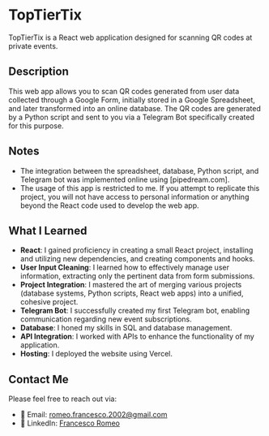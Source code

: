 # TopTierTix

TopTierTix is a React web application designed for scanning QR codes at private events.

## Description

This web app allows you to scan QR codes generated from user data collected through a Google Form, initially stored in a Google Spreadsheet, and later transformed into an online database. The QR codes are generated by a Python script and sent to you via a Telegram Bot specifically created for this purpose.

## Notes

- The integration between the spreadsheet, database, Python script, and Telegram bot was implemented online using [pipedream.com].
- The usage of this app is restricted to me. If you attempt to replicate this project, you will not have access to personal information or anything beyond the React code used to develop the web app.

## What I Learned

- **React**: I gained proficiency in creating a small React project, installing and utilizing new dependencies, and creating components and hooks.
- **User Input Cleaning**: I learned how to effectively manage user information, extracting only the pertinent data from form submissions.
- **Project Integration**: I mastered the art of merging various projects (database systems, Python scripts, React web apps) into a unified, cohesive project.
- **Telegram Bot**: I successfully created my first Telegram bot, enabling communication regarding new event subscriptions.
- **Database**: I honed my skills in SQL and database management.
- **API Integration**: I worked with APIs to enhance the functionality of my application.
- **Hosting**: I deployed the website using Vercel.

## Contact Me

Please feel free to reach out via:
- 📧 Email: romeo.francesco.2002@gmail.com
- 💼 LinkedIn: [Francesco Romeo](https://www.linkedin.com/in/FrancescoRomeo02)
